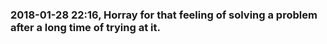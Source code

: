 ### 2018-01-28 22:16, Horray for that feeling of solving a problem after a long time of trying at it.   
